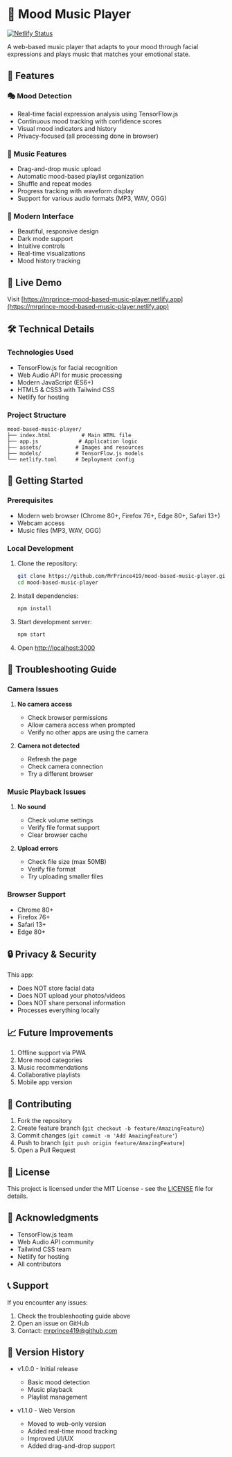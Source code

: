 # 🎵 Mood Music Player

[![Netlify Status](https://api.netlify.com/api/v1/badges/88e62178-35f5-43d5-a6fa-23f8b360462c/deploy-status)](https://app.netlify.com/sites/mrprince-mood-based-music-player/deploys)

A web-based music player that adapts to your mood through facial expressions and plays music that matches your emotional state.

## 🌟 Features

### 🎭 Mood Detection
- Real-time facial expression analysis using TensorFlow.js
- Continuous mood tracking with confidence scores
- Visual mood indicators and history
- Privacy-focused (all processing done in browser)

### 🎵 Music Features
- Drag-and-drop music upload
- Automatic mood-based playlist organization
- Shuffle and repeat modes
- Progress tracking with waveform display
- Support for various audio formats (MP3, WAV, OGG)

### 💫 Modern Interface
- Beautiful, responsive design
- Dark mode support
- Intuitive controls
- Real-time visualizations
- Mood history tracking

## 🚀 Live Demo

Visit [https://mrprince-mood-based-music-player.netlify.app](https://mrprince-mood-based-music-player.netlify.app)

## 🛠️ Technical Details

### Technologies Used
- TensorFlow.js for facial recognition
- Web Audio API for music processing
- Modern JavaScript (ES6+)
- HTML5 & CSS3 with Tailwind CSS
- Netlify for hosting

### Project Structure
```
mood-based-music-player/
├── index.html          # Main HTML file
├── app.js             # Application logic
├── assets/           # Images and resources
├── models/           # TensorFlow.js models
└── netlify.toml      # Deployment config
```

## 🚀 Getting Started

### Prerequisites
- Modern web browser (Chrome 80+, Firefox 76+, Edge 80+, Safari 13+)
- Webcam access
- Music files (MP3, WAV, OGG)

### Local Development
1. Clone the repository:
   ```bash
   git clone https://github.com/MrPrince419/mood-based-music-player.git
   cd mood-based-music-player
   ```

2. Install dependencies:
   ```bash
   npm install
   ```

3. Start development server:
   ```bash
   npm start
   ```

4. Open [http://localhost:3000](http://localhost:3000)

## 🔧 Troubleshooting Guide

### Camera Issues
1. **No camera access**
   - Check browser permissions
   - Allow camera access when prompted
   - Verify no other apps are using the camera

2. **Camera not detected**
   - Refresh the page
   - Check camera connection
   - Try a different browser

### Music Playback Issues
1. **No sound**
   - Check volume settings
   - Verify file format support
   - Clear browser cache

2. **Upload errors**
   - Check file size (max 50MB)
   - Verify file format
   - Try uploading smaller files

### Browser Support
- Chrome 80+
- Firefox 76+
- Safari 13+
- Edge 80+

## 🔒 Privacy & Security

This app:
- Does NOT store facial data
- Does NOT upload your photos/videos
- Does NOT share personal information
- Processes everything locally

## 📈 Future Improvements

1. Offline support via PWA
2. More mood categories
3. Music recommendations
4. Collaborative playlists
5. Mobile app version

## 🤝 Contributing

1. Fork the repository
2. Create feature branch (`git checkout -b feature/AmazingFeature`)
3. Commit changes (`git commit -m 'Add AmazingFeature'`)
4. Push to branch (`git push origin feature/AmazingFeature`)
5. Open a Pull Request

## 📝 License

This project is licensed under the MIT License - see the [LICENSE](LICENSE) file for details.

## 🙏 Acknowledgments

- TensorFlow.js team
- Web Audio API community
- Tailwind CSS team
- Netlify for hosting
- All contributors

## 📞 Support

If you encounter any issues:
1. Check the troubleshooting guide above
2. Open an issue on GitHub
3. Contact: mrprince419@github.com

## 🔄 Version History

- v1.0.0 - Initial release
  - Basic mood detection
  - Music playback
  - Playlist management

- v1.1.0 - Web Version
  - Moved to web-only version
  - Added real-time mood tracking
  - Improved UI/UX
  - Added drag-and-drop support
